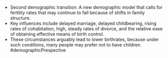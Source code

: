 - Second demographic transition: A new demographic model that calls for fertility rates that may continue to fall because of shifts in family structure.
- Key influences include delayed marriage, delayed childbearing, rising rates of cohabitation, high, steady rates of divorce, and the relative ease of obtaining effective means of birth control.
- These circumstances arguably lead to lower birthrates, because under such conditions, many people may prefer not to have children.
#demographicPrespective